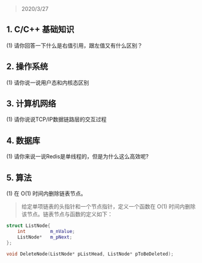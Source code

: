 > 2020/3/27

## 1. C/C++ 基础知识
(1) 请你回答一下什么是右值引用，跟左值又有什么区别？

## 2. 操作系统
(1) 请你说一说用户态和内核态区别

## 3. 计算机网络
(1) 请你说说TCP/IP数据链路层的交互过程

## 4. 数据库
(1) 请你来说一说Redis是单线程的，但是为什么这么高效呢?

## 5. 算法
(1) 在 O(1) 时间内删除链表节点。
> 给定单项链表的头指针和一个节点指针，定义一个函数在 O(1) 时间内删除该节点。链表节点与函数的定义如下：
```cpp
struct ListNode{
    int         m_nValue;
    ListNode*   m_pNext;
};

void DeleteNode(ListNode* pListHead, ListNode* pToBeDeleted);
```

